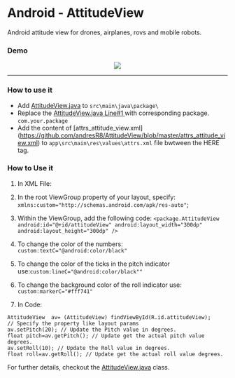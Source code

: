 # Android - AttitudeView
Android attitude view for drones, airplanes, rovs and mobile robots.

### Demo
<p align="center"><img src="https://media.giphy.com/media/l3q2w5LBCWopLNk5O/giphy.gif"></p>

***

### How to use it

- Add [AttitudeView.java](https://github.com/andresR8/AttitudeView/blob/master/AttitudeView.java) to `src\main\java\package\`
- Replace the [AttitudeView.java Line#1 ](https://github.com/antonio081014/ABatteryView/blob/master/Android/AttitudeView.java#L1) with corresponding package. `com.your.package` 
- Add the content of [attrs_attitude_view.xml] (https://github.com/andresR8/AttitudeView/blob/master/attrs_attitude_view.xml) to `app\src\main\res\values\attrs.xml` file bwtween the <resources>HERE</resources> tag.

### How to Use it

1. In XML File:
  1. In the root ViewGroup property of your layout, specify: `xmlns:custom="http://schemas.android.com/apk/res-auto"`;
  2. Within the ViewGroup, add the following code:
    ```
    <package.AttitudeView
        android:id="@+id/attitudeView"
        android:layout_width="300dp"
        android:layout_height="300dp" />
    ```
  3. To change the color of the numbers: `custom:textC="@android:color/black"`
  4. To change the color of the ticks in the pitch indicator use:`custom:lineC="@android:color/black""`
  4. To change the background color of the roll indicator use: `custom:markerC="#fff741"`

2. In Code:
  ```
  AttitudeView  av= (AttitudeView) findViewById(R.id.attitudeView);
  // Specify the property like layout params
  av.setPitch(20); // Update the Pitch value in degrees.
  float pitch=av.getPitch(); // Update get the actual pitch value degrees.
  av.setRoll(10); // Update the Roll value in degrees.
  float roll=av.getRoll(); // Update get the actual roll value degrees.
  ```
  For further details, checkout the [AttitudeView.java](https://github.com/andresR8/AttitudeView/blob/master/AttitudeView.java) class.

